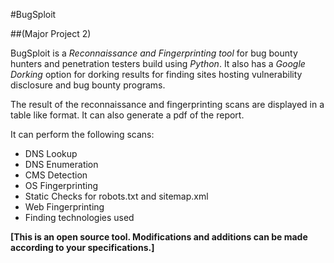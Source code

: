 #BugSploit

##(Major Project 2)

BugSploit is a *Reconnaissance and Fingerprinting tool* for bug bounty hunters and penetration testers build using *Python*.
It also has a *Google Dorking* option for dorking results for finding sites hosting vulnerability disclosure and bug bounty programs.

The result of the reconnaissance and fingerprinting scans are displayed in a table like format. 
It can also generate a pdf of the report.

It can perform the following scans:
- DNS Lookup
- DNS Enumeration
- CMS Detection
- OS Fingerprinting
- Static Checks for robots.txt and sitemap.xml
- Web Fingerprinting
- Finding technologies used

**[This is an open source tool. Modifications and additions can be made according to your specifications.]**
